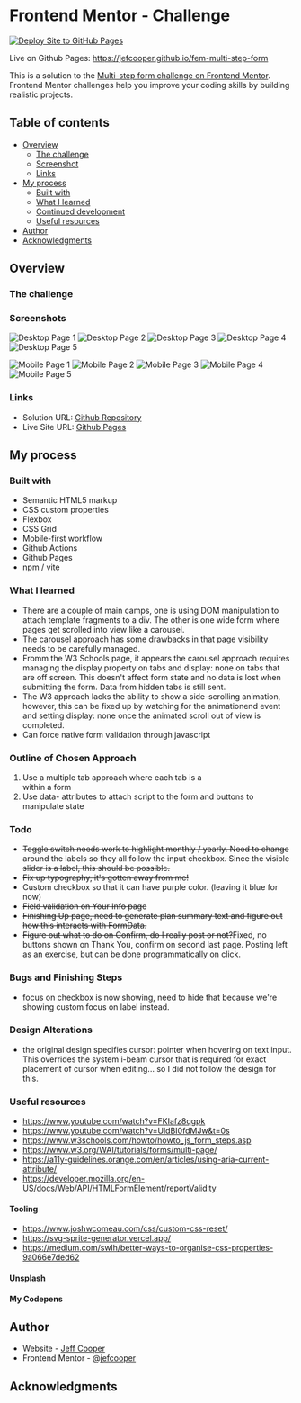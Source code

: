 # Frontend Mentor - Challenge

[![Deploy Site to GitHub Pages](https://github.com/jefcooper/fem-multi-step-form/actions/workflows/static.yml/badge.svg)](https://github.com/jefcooper/fem-multi-step-form/actions/workflows/static.yml)

Live on Github Pages: https://jefcooper.github.io/fem-multi-step-form

This is a solution to the [Multi-step form challenge on Frontend Mentor](https://www.frontendmentor.io/challenges/multistep-form-YVAnSdqQBJ). Frontend Mentor challenges help you improve your coding skills by building realistic projects.

## Table of contents

- [Overview](#overview)
  - [The challenge](#the-challenge)
  - [Screenshot](#screenshot)
  - [Links](#links)
- [My process](#my-process)
  - [Built with](#built-with)
  - [What I learned](#what-i-learned)
  - [Continued development](#continued-development)
  - [Useful resources](#useful-resources)
- [Author](#author)
- [Acknowledgments](#acknowledgments)

## Overview

### The challenge

### Screenshots

![Desktop Page 1](./screenshots/desktop-screenshot-page-1.webp)
![Desktop Page 2](./screenshots/desktop-screenshot-page-2.webp)
![Desktop Page 3](./screenshots/desktop-screenshot-page-3.webp)
![Desktop Page 4](./screenshots/desktop-screenshot-page-4.webp)
![Desktop Page 5](./screenshots/desktop-screenshot-page-5.webp)

![Mobile Page 1](./screenshots/mobile-screenshot-page-1.webp)
![Mobile Page 2](./screenshots/mobile-screenshot-page-2.webp)
![Mobile Page 3](./screenshots/mobile-screenshot-page-3.webp)
![Mobile Page 4](./screenshots/mobile-screenshot-page-4.webp)
![Mobile Page 5](./screenshots/mobile-screenshot-page-5.webp)


### Links

- Solution URL: [Github Repository](https://github.com/jefcooper/fem-multi-step-form)
- Live Site URL: [Github Pages](https://jefcooper.github.io/fem-multi-step-form)

## My process

### Built with

- Semantic HTML5 markup
- CSS custom properties
- Flexbox
- CSS Grid
- Mobile-first workflow
- Github Actions
- Github Pages
- npm / vite

### What I learned

- There are a couple of main camps, one is using DOM manipulation to attach template fragments to a div. The other is one wide form where pages get scrolled into view like a carousel.
- The carousel approach has some drawbacks in that page visibility needs to be carefully managed.
- Fromm the W3 Schools page, it appears the carousel approach requires managing the display property on tabs and display: none on tabs that are off screen. This doesn't affect form state and no data is lost when submitting the form. Data from hidden tabs is still sent.
- The W3 approach lacks the ability to show a side-scrolling animation, however, this can be fixed up by watching for the animationend event and setting display: none once the animated scroll out of view is completed.
- Can force native form validation through javascript

### Outline of Chosen Approach

1. Use a multiple tab approach where each tab is a <section> within a form
2. Use data- attributes to attach script to the form and buttons to manipulate state

### Todo

- ~~Toggle switch needs work to highlight monthly / yearly. Need to change around the labels so they all follow the input checkbox. Since the visible slider is a label, this should be possible.~~
- ~~Fix up typography, it's gotten away from me!~~
- Custom checkbox so that it can have purple color. (leaving it blue for now)
- ~~Field validation on Your Info page~~
- ~~Finishing Up page, need to generate plan summary text and figure out how this interacts with FormData.~~
- ~~Figure out what to do on Confirm, do I really post or not?~~Fixed, no buttons shown on Thank You, confirm on second last page. Posting left as an exercise, but can be done programmatically on click.

### Bugs and Finishing Steps

- focus on checkbox is now showing, need to hide that because we're showing custom focus on label instead.

### Design Alterations

- the original design specifies cursor: pointer when hovering on text input. This overrides the system i-beam cursor that is required for exact placement of cursor when editing... so I did not follow the design for this.

### Useful resources

- https://www.youtube.com/watch?v=FKIafz8qgpk
- https://www.youtube.com/watch?v=UldBI0fdMJw&t=0s
- https://www.w3schools.com/howto/howto_js_form_steps.asp
- https://www.w3.org/WAI/tutorials/forms/multi-page/
- https://a11y-guidelines.orange.com/en/articles/using-aria-current-attribute/
- https://developer.mozilla.org/en-US/docs/Web/API/HTMLFormElement/reportValidity

#### Tooling

- https://www.joshwcomeau.com/css/custom-css-reset/
- https://svg-sprite-generator.vercel.app/
- https://medium.com/swlh/better-ways-to-organise-css-properties-9a066e7ded62

#### Unsplash

#### My Codepens

## Author

- Website - [Jeff Cooper](https://jefcooper.github.io)
- Frontend Mentor - [@jefcooper](https://www.frontendmentor.io/profile/jefcooper)

## Acknowledgments
